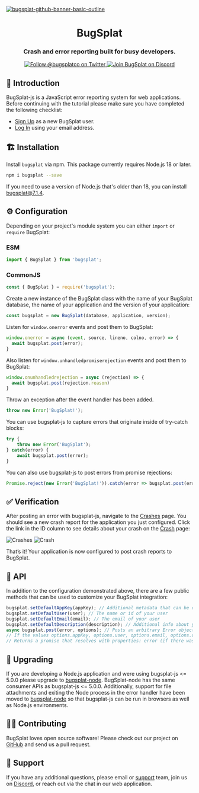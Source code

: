 [![bugsplat-github-banner-basic-outline](https://user-images.githubusercontent.com/20464226/149019306-3186103c-5315-4dad-a499-4fd1df408475.png)](https://bugsplat.com)
<br/>
# <div align="center">BugSplat</div> 
### **<div align="center">Crash and error reporting built for busy developers.</div>**
<div align="center">
    <a href="https://twitter.com/BugSplatCo">
        <img alt="Follow @bugsplatco on Twitter" src="https://img.shields.io/twitter/follow/bugsplatco?label=Follow%20BugSplat&style=social">
    </a>
    <a href="https://discord.gg/K4KjjRV5ve">
        <img alt="Join BugSplat on Discord" src="https://img.shields.io/discord/664965194799251487?label=Join%20Discord&logo=Discord&style=social">
    </a>
</div>

## 👋 Introduction

BugSplat-js is a JavaScript error reporting system for web applications. Before continuing with the tutorial please make sure you have completed the following checklist:
* [Sign Up](https://app.bugsplat.com/v2/sign-up) as a new BugSplat user.
* [Log In](https://app.bugsplat.com/auth0/login) using your email address.

## 🏗 Installation

Install `bugsplat` via npm. This package currently requires Node.js 18 or later.

```sh
npm i bugsplat --save
```

If you need to use a version of Node.js that's older than 18, you can install bugsplat@7.1.4.

## ⚙️ Configuration

Depending on your project's module system you can either `import` or `require` BugSplat:
### ESM
```ts
import { BugSplat } from 'bugsplat';
```

### CommonJS
```ts
const { BugSplat } = require('bugsplat');
```

Create a new instance of the BugSplat class with the name of your BugSplat database, the name of your application and the version of your application:
```ts
const bugsplat = new BugSplat(database, application, version);
```

Listen for `window.onerror` events and post them to BugSplat:
```ts
window.onerror = async (event, source, lineno, colno, error) => {
  await bugsplat.post(error);
}
```

Also listen for `window.unhandledpromiserejection` events and post them to BugSplat:
```ts
window.onunhandledrejection = async (rejection) => {
  await bugsplat.post(rejection.reason)
}
```

Throw an exception after the event handler has been added. 
```ts
throw new Error('BugSplat!');
```

You can use bugsplat-js to capture errors that originate inside of try-catch blocks:
```ts
try {
    throw new Error('BugSplat');
} catch(error) {
    await bugsplat.post(error);
}
```

You can also use bugsplat-js to post errors from promise rejections:
```ts
Promise.reject(new Error('BugSplat!')).catch(error => bugsplat.post(error, {}));
```

## ✅ Verification

After posting an error with bugsplat-js, navigate to the [Crashes](https://app.bugsplat.com/v2/crashes?database=Fred&c0=appName&f0=CONTAINS&v0=my-react-crasher) page. You should see a new crash report for the application you just configured. Click the link in the ID column to see details about your crash on the [Crash](https://app.bugsplat.com/v2/crash?database=Fred&id=94338) page:

![Crashes](https://s3.amazonaws.com/bugsplat-public/npm/bugsplat-js/crashes.png)
![Crash](https://s3.amazonaws.com/bugsplat-public/npm/bugsplat-js/crash.png)

That’s it! Your application is now configured to post crash reports to BugSplat.

## 🧩 API

In addition to the configuration demonstrated above, there are a few public methods that can be used to customize your BugSplat integration:
```ts
bugsplat.setDefaultAppKey(appKey); // Additional metadata that can be queried via BugSplat's web application
bugsplat.setDefaultUser(user); // The name or id of your user
bugsplat.setDefaultEmail(email); // The email of your user
bugsplat.setDefaultDescription(description); // Additional info about your crash that gets reset after every post
async bugsplat.post(error, options); // Posts an arbitrary Error object to BugSplat
// If the values options.appKey, options.user, options.email, options.description are set the corresponding default values will be overwritten
// Returns a promise that resolves with properties: error (if there was an error posting to BugSplat), response (the response from the BugSplat crash post API), and original (the error passed by bugsplat.post)
```

## 📢 Upgrading

If you are developing a Node.js application and were using bugsplat-js <= 5.0.0 please upgrade to [bugsplat-node](https://www.npmjs.com/package/bugsplat-node). BugSplat-node has the same consumer APIs as bugsplat-js <= 5.0.0. Additionally, support for file attachments and exiting the Node process in the error handler have been moved to [bugsplat-node](https://www.npmjs.com/package/bugsplat-node) so that bugsplat-js can be run in browsers as well as Node.js environments.

## 🧑‍💻 Contributing

BugSplat loves open source software! Please check out our project on [GitHub](https://github.com/BugSplat-Git/bugsplat-js) and send us a pull request.

## 👷 Support

If you have any additional questions, please email or [support](mailto:support@bugsplat.com) team, join us on [Discord](https://discord.gg/K4KjjRV5ve), or reach out via the chat in our web application.

